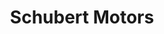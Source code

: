 ---
title: "Schubert Motors"
url: /magdeburg/schubert-motors-maxim-gorki-strasse/
shop: Autohaus
---